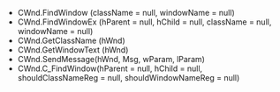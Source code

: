 * CWnd.FindWindow (className = null, windowName = null)
* CWnd.FindWindowEx (hParent = null, hChild = null, className = null, windowName = null)
* CWnd.GetClassName (hWnd)
* CWnd.GetWindowText (hWnd)
* CWnd.SendMessage(hWnd, Msg, wParam, lParam)
* CWnd.C_FindWindow(hParent = null, hChild = null, shouldClassNameReg = null, shouldWindowNameReg = null)
